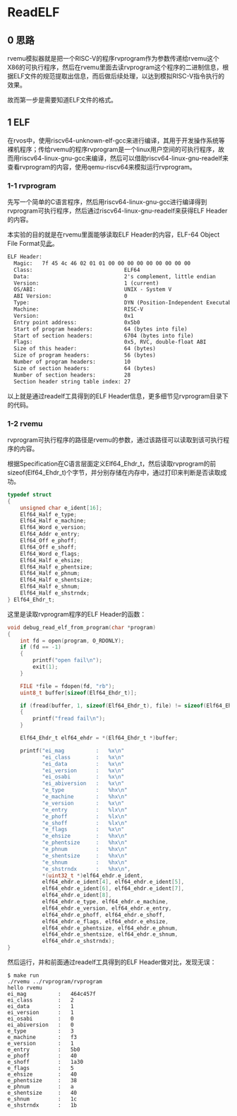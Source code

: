 # ReadELF

## 0 思路

rvemu模拟器就是把一个RISC-V的程序rvprogram作为参数传递给rvemu这个X86的可执行程序，然后在rvemu里面去读rvprogram这个程序的二进制信息，根据ELF文件的规范提取出信息，而后做后续处理，以达到模拟RISC-V指令执行的效果。

故而第一步是需要知道ELF文件的格式。

## 1 ELF

在rvos中，使用riscv64-unknown-elf-gcc来进行编译，其用于开发操作系统等裸机程序；传给rvemu的程序rvprogram是一个linux用户空间的可执行程序，故而用riscv64-linux-gnu-gcc来编译，然后可以借助riscv64-linux-gnu-readelf来查看rvprogram的内容，使用qemu-riscv64来模拟运行rvprogram。

### 1-1 rvprogram

先写一个简单的C语言程序，然后用riscv64-linux-gnu-gcc进行编译得到rvprogram可执行程序，然后通过riscv64-linux-gnu-readelf来获得ELF Header的内容。

本实验的目的就是在rvemu里面能够读取ELF Header的内容，ELF-64 Object File Format见[此](./elf-64-gen.pdf)。

```txt
ELF Header:
  Magic:   7f 45 4c 46 02 01 01 00 00 00 00 00 00 00 00 00 
  Class:                             ELF64
  Data:                              2's complement, little endian
  Version:                           1 (current)
  OS/ABI:                            UNIX - System V
  ABI Version:                       0
  Type:                              DYN (Position-Independent Executable file)
  Machine:                           RISC-V
  Version:                           0x1
  Entry point address:               0x5b0
  Start of program headers:          64 (bytes into file)
  Start of section headers:          6704 (bytes into file)
  Flags:                             0x5, RVC, double-float ABI
  Size of this header:               64 (bytes)
  Size of program headers:           56 (bytes)
  Number of program headers:         10
  Size of section headers:           64 (bytes)
  Number of section headers:         28
  Section header string table index: 27
```

以上就是通过readelf工具得到的ELF Header信息，更多细节见rvprogram目录下的代码。

### 1-2 rvemu

rvprogram可执行程序的路径是rvemu的参数，通过该路径可以读取到该可执行程序的内容。

根据Specification在C语言层面定义Elf64_Ehdr_t，然后读取rvprogram的前sizeof(Elf64_Ehdr_t)个字节，并分别存储在内存中，通过打印来判断是否读取成功。

```c
typedef struct
{
    unsigned char e_ident[16];
    Elf64_Half e_type;
    Elf64_Half e_machine;
    Elf64_Word e_version;
    Elf64_Addr e_entry;
    Elf64_Off e_phoff;
    Elf64_Off e_shoff;
    Elf64_Word e_flags;
    Elf64_Half e_ehsize;
    Elf64_Half e_phentsize;
    Elf64_Half e_phnum;
    Elf64_Half e_shentsize;
    Elf64_Half e_shnum;
    Elf64_Half e_shstrndx;
} Elf64_Ehdr_t;
```

这里是读取rvprogram程序的ELF Header的函数：

```c
void debug_read_elf_from_program(char *program)
{
    int fd = open(program, O_RDONLY);
    if (fd == -1)
    {
        printf("open fail\n");
        exit(1);
    }

    FILE *file = fdopen(fd, "rb");
    uint8_t buffer[sizeof(Elf64_Ehdr_t)];

    if (fread(buffer, 1, sizeof(Elf64_Ehdr_t), file) != sizeof(Elf64_Ehdr_t))
    {
        printf("fread fail\n");
    }

    Elf64_Ehdr_t elf64_ehdr = *(Elf64_Ehdr_t *)buffer;

    printf("ei_mag          :   %x\n"
           "ei_class        :   %x\n"
           "ei_data         :   %x\n"
           "ei_version      :   %x\n"
           "ei_osabi        :   %x\n"
           "ei_abiversion   :   %x\n"
           "e_type          :   %hx\n"
           "e_machine       :   %hx\n"
           "e_version       :   %x\n"
           "e_entry         :   %lx\n"
           "e_phoff         :   %lx\n"
           "e_shoff         :   %lx\n"
           "e_flags         :   %x\n"
           "e_ehsize        :   %hx\n"
           "e_phentsize     :   %hx\n"
           "e_phnum         :   %hx\n"
           "e_shentsize     :   %hx\n"
           "e_shnum         :   %hx\n"
           "e_shstrndx      :   %hx\n",
           *(uint32_t *)elf64_ehdr.e_ident,
           elf64_ehdr.e_ident[4], elf64_ehdr.e_ident[5],
           elf64_ehdr.e_ident[6], elf64_ehdr.e_ident[7],
           elf64_ehdr.e_ident[8],
           elf64_ehdr.e_type, elf64_ehdr.e_machine,
           elf64_ehdr.e_version, elf64_ehdr.e_entry,
           elf64_ehdr.e_phoff, elf64_ehdr.e_shoff,
           elf64_ehdr.e_flags, elf64_ehdr.e_ehsize,
           elf64_ehdr.e_phentsize, elf64_ehdr.e_phnum,
           elf64_ehdr.e_shentsize, elf64_ehdr.e_shnum,
           elf64_ehdr.e_shstrndx);
}
```

然后运行，并和前面通过readelf工具得到的ELF Header做对比，发现无误：

```shell
$ make run
./rvemu ../rvprogram/rvprogram
hello rvemu
ei_mag          :   464c457f
ei_class        :   2
ei_data         :   1
ei_version      :   1
ei_osabi        :   0
ei_abiversion   :   0
e_type          :   3
e_machine       :   f3
e_version       :   1
e_entry         :   5b0
e_phoff         :   40
e_shoff         :   1a30
e_flags         :   5
e_ehsize        :   40
e_phentsize     :   38
e_phnum         :   a
e_shentsize     :   40
e_shnum         :   1c
e_shstrndx      :   1b
```
